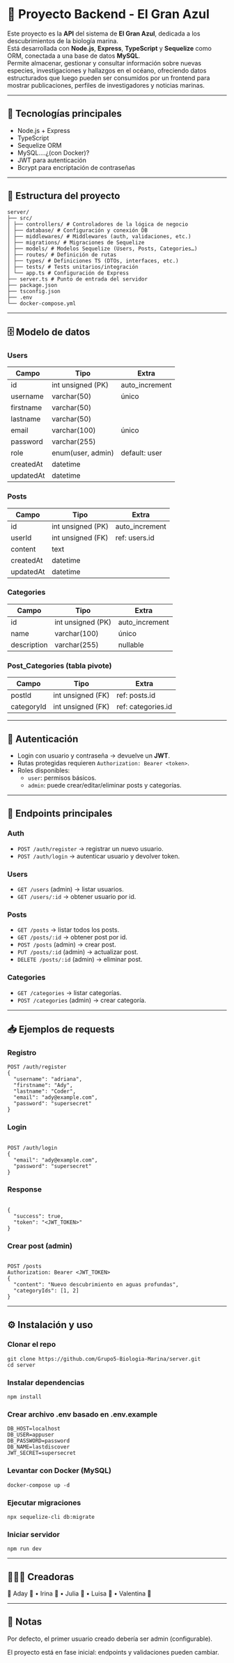 # 🌊 Proyecto Backend - El Gran Azul

Este proyecto es la **API** del sistema de **El Gran Azul**, dedicada a los descubrimientos de la biología marina.  
Está desarrollada con **Node.js**, **Express**, **TypeScript** y **Sequelize** como ORM, conectada a una base de datos **MySQL**.  
Permite almacenar, gestionar y consultar información sobre nuevas especies, investigaciones y hallazgos en el océano, ofreciendo datos estructurados que luego pueden ser consumidos por un frontend para mostrar publicaciones, perfiles de investigadores y noticias marinas.  

---

## 🚀 Tecnologías principales

- Node.js + Express  
- TypeScript  
- Sequelize ORM  
- MySQL....¿(con Docker)?  
- JWT para autenticación  
- Bcrypt para encriptación de contraseñas  

---

## 📂 Estructura del proyecto

```
server/
├── src/
│ ├── controllers/ # Controladores de la lógica de negocio
│ ├── database/ # Configuración y conexión DB
│ ├── middlewares/ # Middlewares (auth, validaciones, etc.)
│ ├── migrations/ # Migraciones de Sequelize
│ ├── models/ # Modelos Sequelize (Users, Posts, Categories…)
│ ├── routes/ # Definición de rutas
│ ├── types/ # Definiciones TS (DTOs, interfaces, etc.)
│ ├── tests/ # Tests unitarios/integración
│ └── app.ts # Configuración de Express
├── server.ts # Punto de entrada del servidor
├── package.json
├── tsconfig.json
├── .env
└── docker-compose.yml

```
---

## 🗄️ Modelo de datos

### Users
| Campo      | Tipo               | Extra           |
|------------|--------------------|-----------------|
| id         | int unsigned (PK)  | auto_increment  |
| username   | varchar(50)        | único           |
| firstname  | varchar(50)        |                 |
| lastname   | varchar(50)        |                 |
| email      | varchar(100)       | único           |
| password   | varchar(255)       |                 |
| role       | enum(user, admin)  | default: user   |
| createdAt  | datetime           |                 |
| updatedAt  | datetime           |                 |

### Posts
| Campo      | Tipo               | Extra           |
|------------|--------------------|-----------------|
| id         | int unsigned (PK)  | auto_increment  |
| userId     | int unsigned (FK)  | ref: users.id   |
| content    | text               |                 |
| createdAt  | datetime           |                 |
| updatedAt  | datetime           |                 |

### Categories
| Campo      | Tipo               | Extra           |
|------------|--------------------|-----------------|
| id         | int unsigned (PK)  | auto_increment  |
| name       | varchar(100)       | único           |
| description| varchar(255)       | nullable        |

### Post_Categories (tabla pivote)
| Campo       | Tipo               | Extra             |
|-------------|--------------------|-------------------|
| postId      | int unsigned (FK)  | ref: posts.id     |
| categoryId  | int unsigned (FK)  | ref: categories.id|

---

## 🔑 Autenticación

- Login con usuario y contraseña → devuelve un **JWT**.  
- Rutas protegidas requieren `Authorization: Bearer <token>`.  
- Roles disponibles:  
  - `user`: permisos básicos.  
  - `admin`: puede crear/editar/eliminar posts y categorías.  

---

## 📌 Endpoints principales

### Auth
- `POST /auth/register` → registrar un nuevo usuario.  
- `POST /auth/login` → autenticar usuario y devolver token.  

### Users
- `GET /users` (admin) → listar usuarios.  
- `GET /users/:id` → obtener usuario por id.  

### Posts
- `GET /posts` → listar todos los posts.  
- `GET /posts/:id` → obtener post por id.  
- `POST /posts` (admin) → crear post.  
- `PUT /posts/:id` (admin) → actualizar post.  
- `DELETE /posts/:id` (admin) → eliminar post.  

### Categories
- `GET /categories` → listar categorías.  
- `POST /categories` (admin) → crear categoría.  

---

## 📥 Ejemplos de requests

### Registro
```
POST /auth/register
{
  "username": "adriana",
  "firstname": "Ady",
  "lastname": "Coder",
  "email": "ady@example.com",
  "password": "supersecret"
}
```

### Login
```

POST /auth/login
{
  "email": "ady@example.com",
  "password": "supersecret"
}
```

### Response
```

{
  "success": true,
  "token": "<JWT_TOKEN>"
}
```

### Crear post (admin)
```

POST /posts
Authorization: Bearer <JWT_TOKEN>
{
  "content": "Nuevo descubrimiento en aguas profundas",
  "categoryIds": [1, 2]
}
```
---
## ⚙️ Instalación y uso

### Clonar el repo
```
git clone https://github.com/Grupo5-Biologia-Marina/server.git
cd server
```

### Instalar dependencias
```
npm install
```
### Crear archivo .env basado en .env.example
```
DB_HOST=localhost
DB_USER=appuser
DB_PASSWORD=password
DB_NAME=lastdiscover
JWT_SECRET=supersecret
```
### Levantar con Docker (MySQL)
```
docker-compose up -d
```
### Ejecutar migraciones
```
npx sequelize-cli db:migrate
```
### Iniciar servidor
```
npm run dev
```
---
## 👩🏻‍💻​ Creadoras

🚢 Aday 🦈 • Irina 🐙 • Julia 🐠 • Luisa 🐬 • Valentina 🐡

---

## 📌 Notas

Por defecto, el primer usuario creado debería ser admin (configurable).

El proyecto está en fase inicial: endpoints y validaciones pueden cambiar.
